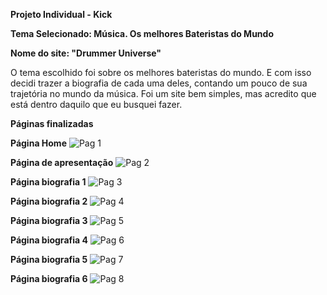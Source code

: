 **Projeto Individual - Kick**

**Tema Selecionado: Música. Os melhores Bateristas do Mundo**

**Nome do site: "Drummer Universe"**


O tema escolhido foi sobre os melhores bateristas do mundo. E com isso decidi trazer a biografia de cada uma deles, contando um pouco de sua trajetória no mundo da música. Foi um site bem simples, mas acredito que está dentro daquilo que eu busquei fazer.

**Páginas finalizadas**

**Página Home**
![Pag 1](https://github.com/gustaavoosantos/Projeto-Web-Individual-/assets/163207767/6072bdfc-a837-44a5-bff7-188f0f67f98b)

**Página de apresentação**
![Pag 2](https://github.com/gustaavoosantos/Projeto-Web-Individual-/assets/163207767/34dbd0a6-aa0f-4e6d-afd1-25f2dd356f8a)

**Página biografia 1**
![Pag 3](https://github.com/gustaavoosantos/Projeto-Web-Individual-/assets/163207767/1a7fe004-8eb7-4e43-85e1-ac362d1974d4)

**Página biografia 2**
![Pag 4](https://github.com/gustaavoosantos/Projeto-Web-Individual-/assets/163207767/2fd3dad7-17ea-4179-9f8a-51b63732cbd1)

**Página biografia 3**
![Pag 5](https://github.com/gustaavoosantos/Projeto-Web-Individual-/assets/163207767/30102554-4d33-4fe9-8c17-dca6ba59a6e0)

**Página  biografia 4**
![Pag 6](https://github.com/gustaavoosantos/Projeto-Web-Individual-/assets/163207767/9975c50a-5aa7-408e-a114-581756f0cf86)

**Página biografia 5**
![Pag 7](https://github.com/gustaavoosantos/Projeto-Web-Individual-/assets/163207767/ed937003-348a-417c-a75b-10b1e39d3d94)

**Página biografia 6**
![Pag 8](https://github.com/gustaavoosantos/Projeto-Web-Individual-/assets/163207767/84f72823-2b2e-455f-85ec-02e7a1fd129a)
